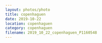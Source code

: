 ```yaml
---
layout: photos/photo
title: copenhaguen
date: 2019-10-22
location: copenhaguen
category: copenhaguen
filename: 2019_10_22_copenhaguen_P1160548
---
```

